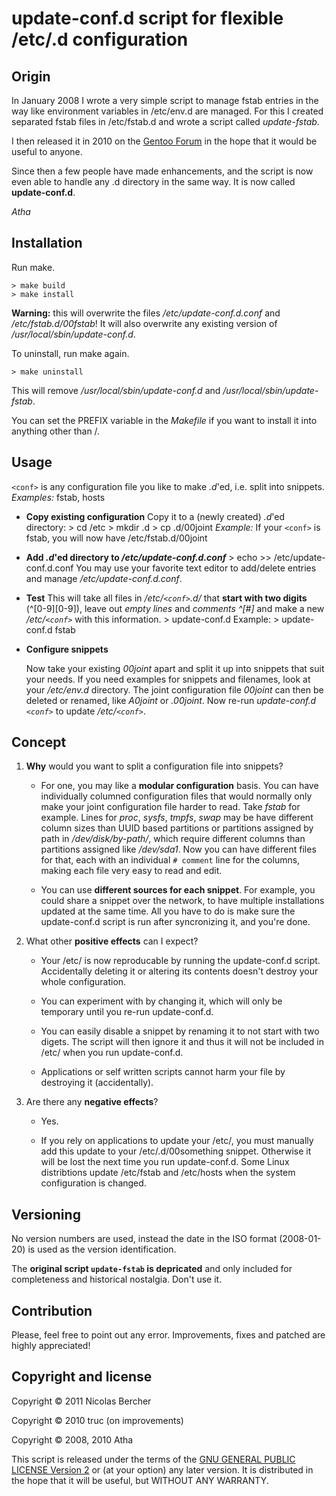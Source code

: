 update-conf.d script for flexible /etc/<conf>.d configuration
=============================================================


Origin
------

In January 2008 I wrote a very simple script to manage fstab entries in the way
like environment variables in /etc/env.d are managed. For this I created
separated fstab files in /etc/fstab.d and wrote a script called *update-fstab*.

I then released it in 2010 on the [Gentoo Forum](http://forums.gentoo.org/viewtopic.php?p=6364143) in the hope that it
would be useful to anyone.

Since then a few people have made enhancements, and the script is now even able
to handle any <conf>.d directory in the same way. It is now called **update-conf.d**.

*Atha*

Installation
------------

Run make.

    > make build
    > make install

**Warning:** this will overwrite the files */etc/update-conf.d.conf* and
*/etc/fstab.d/00fstab*! It will also overwrite any existing version of
*/usr/local/sbin/update-conf.d*.

To uninstall, run make again.

    > make uninstall

This will remove */usr/local/sbin/update-conf.d* and
*/usr/local/sbin/update-fstab*.

You can set the PREFIX variable in the *Makefile* if you want to install it into
anything other than /.

Usage
-----

``<conf>`` is any configuration file you like to make *.d*'ed, i.e. split into
snippets. *Examples:* fstab, hosts

* **Copy existing configuration**
  Copy it to a (newly created) *.d*'ed directory:
        > cd /etc
        > mkdir <conf>.d
        > cp <conf> <conf>.d/00joint
  *Example:* If your ``<conf>`` is fstab, you will now have /etc/fstab.d/00joint

* **Add *.d*'ed directory to _/etc/update-conf.d.conf_**
        > echo <conf> >> /etc/update-conf.d.conf
  You may use your favorite text editor to add/delete entries and manage
  */etc/update-conf.d.conf*.

* **Test**
  This will take all files in */etc/``<conf>``.d/* that **start with two
  digits** (^[0-9][0-9]), leave out *empty lines* and *comments ^[#]* and make a
  new */etc/``<conf>``* with  this information.
        > update-conf.d <conf>
  Example:
        > update-conf.d fstab

* **Configure snippets**

  Now take your existing *00joint* apart and split it up into snippets that
  suit your needs. If you need examples for snippets and filenames, look at your
  */etc/env.d* directory. The joint configuration file *00joint* can then be
  deleted or renamed, like *A0joint* or *.00joint*. Now re-run *update-conf.d
  ``<conf>``* to update */etc/``<conf>``*.

Concept
-------
1. **Why** would you want to split a configuration file into snippets?

   * For one, you may like a **modular configuration** basis. You can have
     individually columned configuration files that would normally only make your
     joint configuration file harder to read. 
     Take *fstab* for example. Lines for *proc*, *sysfs*, *tmpfs*, *swap* may be
     have different column sizes than UUID based partitions or partitions assigned
     by path in */dev/disk/by-path/*, which require different columns than
     partitions assigned like */dev/sda1*. Now you can have different files for
     that, each with an individual `# comment` line for the columns, making each
     file very easy to read and edit.

   * You can use **different sources for each snippet**. For example, you could
     share a snippet over the network, to have multiple installations updated at
     the same time. All you have to do is make sure the update-conf.d script is
     run after syncronizing it, and you're done.

2. What other **positive effects** can I expect?

   * Your /etc/<conf> is now reproducable by running the update-conf.d script.
     Accidentally deleting it or altering its contents doesn't destroy your whole
     configuration.

   * You can experiment with <conf> by changing it, which will only be temporary
     until you re-run update-conf.d.

   * You can easily disable a snippet by renaming it to not start with two
     digets. The script will then ignore it and thus it will not be included in
     /etc/<conf> when you run update-conf.d.

   * Applications or self written scripts cannot harm your <conf> file by
     destroying it (accidentally).

3. Are there any **negative effects**?

   * Yes.

   * If you rely on applications to update your /etc/<conf>, you must manually
     add this update to your /etc/<conf>.d/00something snippet. Otherwise it will
     be lost the next time you run update-conf.d. Some Linux distribtions update
     /etc/fstab and /etc/hosts when the system configuration is changed.

Versioning
----------

No version numbers are used, instead the date in the ISO format (2008-01-20) is used as the version identification.

The **original script `update-fstab` is depricated** and only included for completeness and historical nostalgia. Don't use it.

Contribution
------------

Please, feel free to point out any error. Improvements, fixes and patched are highly appreciated!

Copyright and license
---------------------

Copyright © 2011 Nicolas Bercher

Copyright © 2010 truc (on improvements)

Copyright © 2008, 2010 Atha

This script is released under the terms of the [GNU GENERAL PUBLIC LICENSE Version 2](http://www.gnu.org/licenses/gpl-2.0-standalone.html) or (at your option) any later version.
It is distributed in the hope that it will be useful, but WITHOUT ANY WARRANTY.
